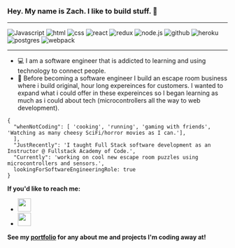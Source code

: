### Hey. My name is Zach. I like to build stuff. 👋

--- 
 
![Javascript](https://img.icons8.com/color/48/000000/javascript--v1.png)
![html](https://img.icons8.com/color/48/000000/html-5--v1.png)
![css](https://img.icons8.com/color/48/000000/css3.png)
![react](https://img.icons8.com/color/48/000000/react-native.png)
![redux](https://img.icons8.com/color/48/000000/redux.png)
![node.js](https://img.icons8.com/color/48/000000/nodejs.png)
![github](https://img.icons8.com/ios-glyphs/48/000000/github.png)
![heroku](https://img.icons8.com/color/48/000000/heroku.png)
![postgres](https://img.icons8.com/color/48/000000/postgreesql.png)
![webpack](https://img.icons8.com/color/48/000000/webpack.png)

---

* :computer: I am a software engineer that is addicted to learning and using technology to connect people.
* :space_invader: Before becoming a software engineer I build an escape room business where i build original, hour long expereinces for customers. I wanted to expand what i could offer in these expereinces so I began learning as much as i could about tech (microcontrollers all the way to web development).

```
{
  "whenNotCoding": [ 'cooking', 'running', 'gaming with friends', 'Watching as many cheesy SciFi/horror movies as I can.'], 
  ],
  "JustRecently": 'I taught Full Stack software development as an Instructor @ Fullstack Academy of Code.',
  "Currently": 'working on cool new escape room puzzles using microcontrollers and sensors.',
  lookingForSoftwareEngineeringRole: true
}
```

**If you'd like to reach me:**
* <a href="mailto:zacharyadcoding@gmail.com" target="_blank"><img style="height:30px;" src="https://img.icons8.com/external-kmg-design-basic-outline-kmg-design/32/000000/external-email-business-management-kmg-design-basic-outline-kmg-design.png"/></a>
* <a href="https://www.linkedin.com/in/droge/" target="_blank"><img style="height:30px;" src="https://img.icons8.com/ios-filled/50/000000/linkedin.png"/></a>


**See my [portfolio](https://zacharyad.github.io/) for any about me and projects I'm coding away at!**

